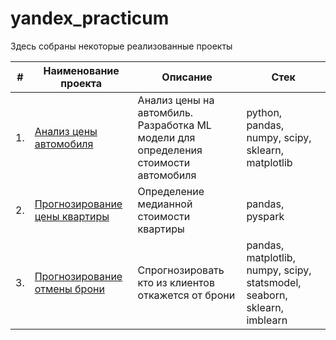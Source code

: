 # yandex_practicum

Здесь собраны некоторые реализованные проекты

| #    | Наименование проекта                | Описание                                                     | Стек                                                         |
| ---- | ------------------------------------------------------------ | ------------------------------------------------------------ | ------------------------------------------------------------ |
| 1.   | [Анализ цены автомобиля](https://github.com/BudanovNikolay/yandex_practicum/tree/master/car_price_analysis) | Анализ цены на автомбиль. <br/> Разработка ML модели для <br/>определения стоимости автомобиля| python, pandas, numpy, scipy, sklearn, matplotlib       |
| 2.   | [Прогнозирование цены квартиры](https://github.com/BudanovNikolay/yandex_practicum/tree/master/flats_price_prediction) | Определение медианной стоимости квартиры | pandas, pyspark|
| 3.   | [Прогнозирование отмены брони](https://github.com/BudanovNikolay/Portfolio/tree/master/hotel) |Спрогнозировать кто из клиентов откажется от брони | pandas, matplotlib, numpy, scipy, statsmodel, seaborn, sklearn, imblearn|

